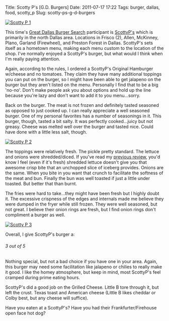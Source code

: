 Title: Scotty P's [G.D. Burgers]
Date: 2011-07-17 17:22
Tags: burger, dallas, food, scotty_p
Slug: scotty-ps-g-d-burgers

[![Scotty P 1](http://blog.traeblain.com/wp-content/uploads/IMAG0125-500x299.jpg)](http://blog.traeblain.com/wp-content/uploads/IMAG0125.jpg)

This time's [Great Dallas Burger Search](http://blog.traeblain.com/20110704/the-great-dallas-burger-search/) participant is [ScottyP's](http://www.scottyps.com/WebSite/HomePage.aspx) which is primarily in the north Dallas area. Locations in Frisco (2), Allen, McKinney, Plano, Garland (Firewheel), and Preston Forest in Dallas. ScottyP's sets itself as a hometown menu, making each menu custom to the location of the shop. I've normally enjoyed a ScottyP's burger, but what would I think when I'm really paying attention.

Again, according to the rules, I ordered a ScottyP's Original Hamburger w/cheese and no tomatoes. They claim they have many additional toppings you can put on the burger, so I might have been able to get jalapeno on the burger but they aren't listed on the menu. Personally I find that to be a big 'no-no'. Don't make people ask you about options and hold up the line because you're lazy and don't want to add it to you menu...sorry.

Back on the burger. The meat is not frozen and definitely tasted seasoned as opposed to just cooked up.  I can really appreciate a well seasoned burger. One of my personal favorites has a number of seasonings in it. This burger, though, tasted a bit salty. It was perfectly cooked...juicy but not greasy. Cheese was melted well over the burger and tasted nice. Could have done with a little less salt, though.

[![Scotty P 2](http://blog.traeblain.com/wp-content/uploads/IMAG0127-500x299.jpg)](http://blog.traeblain.com/wp-content/uploads/IMAG0127.jpg)

The toppings were relatively fresh. The pickle pretty standard. The lettuce and onions were shredded/diced. If you've read my [previous review](http://blog.traeblain.com/20110710/snuffers-g-d-burgers/), you'd know I feel (even if it's fresh) shredded lettuce doesn't give you that awesome crisp bite that an unchopped slice of iceberg provides. Onions are the same. When you bite in you want that crunch to facilitate the softness of the meat and bun. Finally the bun was well toasted if just a little under toasted. But better that than burnt.

The fries were hard to take...they might have been fresh but I highly doubt it. The excessive crispness of the edges and internals made me believe they were dumped in the fryer while still frozen. They were well seasoned, but not great. I believe their onion rings are fresh, but I find onion rings don't compliment a burger as well.

[![Scotty P 3](http://blog.traeblain.com/wp-content/uploads/IMAG0123-500x299.jpg)](http://blog.traeblain.com/wp-content/uploads/IMAG0123.jpg)

Overall, I give ScottyP's burger a:

<h6 class='burger three' title='Rating of 3 indicates that the burger is a standard burger. Nothing special, but not bad. Leaves room to improve. Corporate needs to talk about your performance...'>3<span class='burger_of'> out of </span>5</h6>

Nothing special, but not a bad choice if you have one in your area. Again, this burger may need some facilitation like jalapeno or chilies to really make it good. I like the homey atmosphere, but keep in mind, most ScottyP's feel cramped during prime eating hours.

ScottyP's did a good job on the Grilled Cheese. Little B tore through it, but left the crust.  Texas toast and American cheese (Little B likes cheddar or Colby best, but any cheese will suffice).

Have you eaten at a ScottyP's? Have you had their Frankfurter/Firehouse open face hot dog?